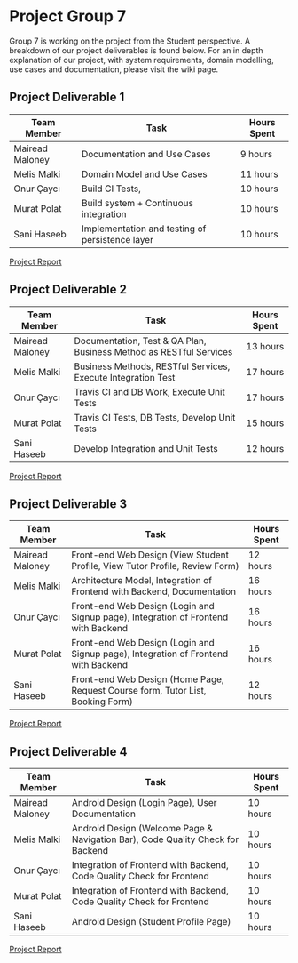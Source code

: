 # Project Group 7
Group 7 is working on the project from the Student perspective. A breakdown of our project deliverables is found below. For an in depth explanation of our project, with system requirements, domain modelling, use cases and documentation, please visit the wiki page. 

## Project Deliverable 1
Team Member | Task | Hours Spent 
------------ | ------------- | -------------
Mairead Maloney | Documentation and Use Cases | 9 hours
Melis Malki | Domain Model and Use Cases | 11 hours 
Onur Çaycı | Build CI Tests, | 10 hours
Murat Polat | Build system + Continuous integration | 10 hours
Sani Haseeb | Implementation and testing of persistence layer | 10 hours

[Project Report](https://github.com/ocayci1/tutoring-app/wiki/Project-Report---Deliverable-1)

## Project Deliverable 2
Team Member | Task | Hours Spent 
------------ | ------------- | -------------
Mairead Maloney | Documentation, Test & QA Plan, Business Method as RESTful Services | 13 hours
Melis Malki | Business Methods, RESTful Services, Execute Integration Test | 17 hours 
Onur Çaycı | Travis CI and DB Work, Execute Unit Tests | 17 hours
Murat Polat | Travis CI Tests, DB Tests, Develop Unit Tests | 15 hours
Sani Haseeb | Develop Integration and Unit Tests | 12 hours

[Project Report](https://github.com/ocayci1/tutoring-app/wiki/Project-Report--Deliverable-2)

## Project Deliverable 3
Team Member | Task | Hours Spent 
------------ | ------------- | -------------
Mairead Maloney | Front-end Web Design (View Student Profile, View Tutor Profile, Review Form) | 12  hours
Melis Malki | Architecture Model, Integration of Frontend with Backend, Documentation | 16 hours 
Onur Çaycı | Front-end Web Design (Login and Signup page), Integration of Frontend with Backend | 16 hours
Murat Polat | Front-end Web Design (Login and Signup page), Integration of Frontend with Backend | 16 hours
Sani Haseeb | Front-end Web Design (Home Page, Request Course form, Tutor List, Booking Form) | 12 hours

[Project Report](https://github.com/ocayci1/tutoring-app/wiki/Project-Report-Deliverable-3)

## Project Deliverable 4
Team Member | Task | Hours Spent 
------------ | ------------- | -------------
Mairead Maloney | Android Design (Login Page), User Documentation | 10  hours
Melis Malki |Android Design (Welcome Page & Navigation Bar), Code Quality Check for Backend | 10 hours 
Onur Çaycı | Integration of Frontend with Backend, Code Quality Check for Frontend  | 10 hours
Murat Polat | Integration of Frontend with Backend, Code Quality Check for Frontend | 10 hours
Sani Haseeb |Android Design (Student Profile Page) | 10 hours

[Project Report](https://github.com/ocayci1/tutoring-app/wiki/Project-Report-Deliverable-4)
